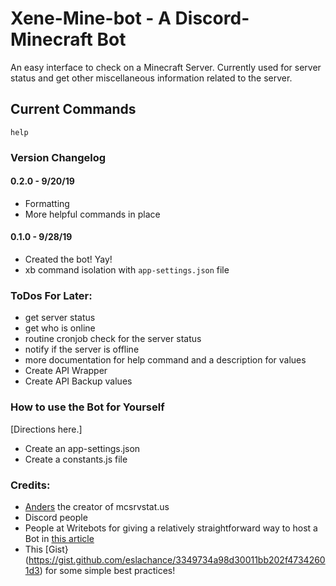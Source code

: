# Xene-Mine-bot - A Discord-Minecraft Bot
An easy interface to check on a Minecraft Server. Currently used for server status and get other miscellaneous information related to the server.

## Current Commands

`help`

### Version Changelog  
#### 0.2.0 - 9/20/19 
- Formatting
- More helpful commands in place

#### 0.1.0 - 9/28/19  
- Created the bot! Yay!
- xb command isolation with `app-settings.json` file

### ToDos For Later:
- get server status
- get who is online
- routine cronjob check for the server status
- notify if the server is offline
- more documentation for help command and a description for values
- Create API Wrapper
- Create API Backup values

### How to use the Bot for Yourself
[Directions here.]
- Create an app-settings.json
- Create a constants.js file

### Credits:
- [Anders](https://twitter.com/spirit55555dk) the creator of mcsrvstat.us
- Discord people
- People at Writebots for giving a relatively straightforward way to host a Bot in [this article](https://www.writebots.com/discord-bot-hosting/)
- This [Gist}(https://gist.github.com/eslachance/3349734a98d30011bb202f47342601d3) for some simple best practices!
